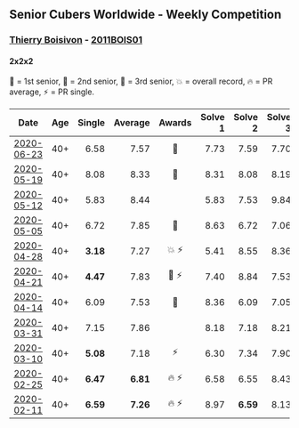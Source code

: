 ## Senior Cubers Worldwide - Weekly Competition
### [Thierry Boisivon](../thierry_boisivon.md) - [2011BOIS01](https://www.worldcubeassociation.org/persons/2011BOIS01?event=222)
#### 2x2x2

🥇 = 1st senior, 🥈 = 2nd senior, 🥉 = 3rd senior, 💥 = overall record, 🔥 = PR average, ⚡ = PR single.

| Date | Age | Single | Average | Awards | Solve 1 | Solve 2 | Solve 3 | Solve 4 | Solve 5 | Video |
| :--: | :--: | --: | --: | :--: | --: | --: | --: | --: | --: | :-- |
| [2020-06-23](../../results/222/2020-06-23.md) | 40+ | 6.58 | 7.57 | 🥉 | 7.73 | 7.59 | 7.70 | 7.42 | 6.58 | [Link](https://www.facebook.com/events/722150235200875/permalink/725709891511576/) |
| [2020-05-19](../../results/222/2020-05-19.md) | 40+ | 8.08 | 8.33 | 🥈 | 8.31 | 8.08 | 8.19 | 8.50 | 9.03 | [Link](https://www.facebook.com/events/1880761498725633/permalink/1885767488225034/) |
| [2020-05-12](../../results/222/2020-05-12.md) | 40+ | 5.83 | 8.44 |  | 5.83 | 7.53 | 9.84 | 7.96 | 18.65 | [Link](https://www.facebook.com/events/546188069600739/permalink/550137782539101/) |
| [2020-05-05](../../results/222/2020-05-05.md) | 40+ | 6.72 | 7.85 | 🥉 | 8.63 | 6.72 | 7.06 | 7.86 | 8.71 | [Link](https://www.facebook.com/events/3313106775587396/permalink/3314504292114311/) |
| [2020-04-28](../../results/222/2020-04-28.md) | 40+ | **3.18** | 7.27 | 💥 ⚡ | 5.41 | 8.55 | 8.36 | **3.18** | 8.03 | [Link](https://www.facebook.com/events/535188653858103/permalink/536874390356196/) |
| [2020-04-21](../../results/222/2020-04-21.md) | 40+ | **4.47** | 7.83 | 🥉 ⚡ | 7.40 | 8.84 | 7.53 | 8.56 | **4.47** | [Link](https://www.facebook.com/events/880278499062375/permalink/881984655558426/) |
| [2020-04-14](../../results/222/2020-04-14.md) | 40+ | 6.09 | 7.53 | 🥉 | 8.36 | 6.09 | 7.05 | 7.55 | 8.00 | [Link](https://www.facebook.com/events/982619255468618/permalink/986813878382489/) |
| [2020-03-31](../../results/222/2020-03-31.md) | 40+ | 7.15 | 7.86 |  | 8.18 | 7.18 | 8.21 | 7.15 | 8.91 | [Link](https://www.facebook.com/events/637372103486119/permalink/639517979938198/) |
| [2020-03-10](../../results/222/2020-03-10.md) | 40+ | **5.08** | 7.18 | ⚡ | 6.30 | 7.34 | 7.90 | 9.40 | **5.08** | [Link](https://www.facebook.com/events/654143022005686/permalink/656482748438380/) |
| [2020-02-25](../../results/222/2020-02-25.md) | 40+ | **6.47** | **6.81** | 🔥 ⚡ | 6.58 | 6.55 | 8.43 | 7.31 | **6.47** | [Link](https://www.facebook.com/events/2972213492840148/permalink/2984510984943732/) |
| [2020-02-11](../../results/222/2020-02-11.md) | 40+ | **6.59** | **7.26** | 🔥 ⚡ | 8.97 | **6.59** | 8.13 | 6.94 | 6.71 | [Link](https://www.facebook.com/events/176704156956327/permalink/181037429856333/) |


<!-- Global site tag (gtag.js) - Google Analytics -->
<script async src="https://www.googletagmanager.com/gtag/js?id=UA-86348435-3"></script>
<script>window.dataLayer = window.dataLayer || []; function gtag() {dataLayer.push(arguments);} gtag('js', new Date()); gtag('config', 'UA-86348435-3');</script>
